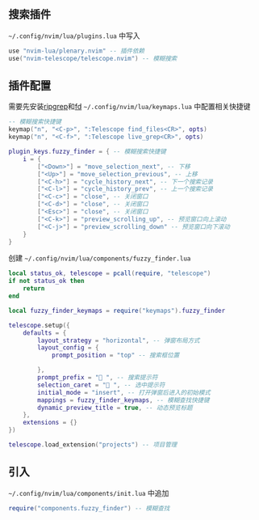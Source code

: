 ## 搜索插件
`~/.config/nvim/lua/plugins.lua` 中写入
```lua
use "nvim-lua/plenary.nvim" -- 插件依赖
use("nvim-telescope/telescope.nvim") -- 模糊搜索
```
##  插件配置
需要先安装[ripgrep](https://github.com/BurntSushi/ripgrep)和[fd](https://github.com/sharkdp/fd)
`~/.config/nvim/lua/keymaps.lua` 中配置相关快捷键
```lua
-- 模糊搜索快捷键
keymap("n", "<C-p>", ":Telescope find_files<CR>", opts)
keymap("n", "<C-f>", ":Telescope live_grep<CR>", opts)

plugin_keys.fuzzy_finder = { -- 模糊搜索快捷键
    i = {
        ["<Down>"] = "move_selection_next", -- 下移
        ["<Up>"] = "move_selection_previous", -- 上移
        ["<C-h>"] = "cycle_history_next", -- 下一个搜索记录
        ["<C-l>"] = "cycle_history_prev", -- 上一个搜索记录
        ["<C-c>"] = "close", -- 关闭窗口
        ["<C-d>"] = "close", -- 关闭窗口
        ["<Esc>"] = "close", -- 关闭窗口
        ["<C-k>"] = "preview_scrolling_up", -- 预览窗口向上滚动
        ["<C-j>"] = "preview_scrolling_down" -- 预览窗口向下滚动
    }
}
```
创建 `~/.config/nvim/lua/components/fuzzy_finder.lua`
```lua
local status_ok, telescope = pcall(require, "telescope")
if not status_ok then
    return
end

local fuzzy_finder_keymaps = require("keymaps").fuzzy_finder

telescope.setup({
    defaults = {
        layout_strategy = "horizontal", -- 弹窗布局方式
        layout_config = {
            prompt_position = "top" -- 搜索框位置

        },
        prompt_prefix = " ", -- 搜索提示符
        selection_caret = " ", -- 选中提示符
        initial_mode = "insert", -- 打开弹窗后进入的初始模式
        mappings = fuzzy_finder_keymaps, -- 模糊查找快捷键
        dynamic_preview_title = true, -- 动态预览标题
    },
    extensions = {}
})

telescope.load_extension("projects") -- 项目管理
```
## 引入
`~/.config/nvim/lua/components/init.lua` 中追加
```lua
require("components.fuzzy_finder") -- 模糊查找
```
